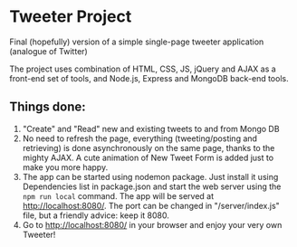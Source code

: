 # Tweeter Project

Final (hopefully) version of a simple single-page tweeter application (analogue of Twitter)

The project uses combination of HTML, CSS, JS, jQuery and AJAX as a front-end set of tools, and Node.js, Express and MongoDB back-end tools.

## Things done:

1. "Create" and "Read" new and existing tweets to and from Mongo DB
2. No need to refresh the page, everything (tweeting/posting and retrieving) is done asynchronously
  on the same page, thanks to the mighty AJAX. A cute animation of New Tweet Form is added just to make you more happy.
3. The app can be started using nodemon package. Just install it using Dependencies list in package.json and start the web server using the `npm run local` command. The app will be served at <http://localhost:8080/>. The port can be changed in "/server/index.js" file, but a friendly advice: keep it 8080.
4. Go to <http://localhost:8080/> in your browser and enjoy your very own Tweeter!
